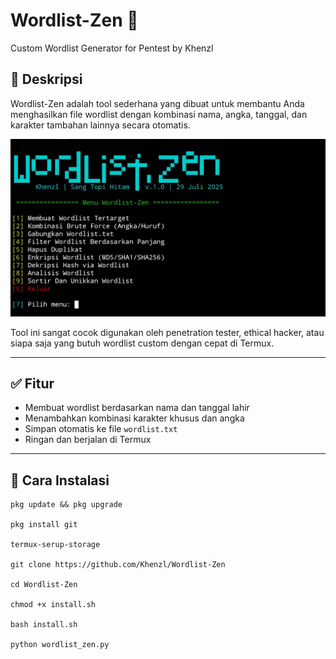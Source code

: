 # Wordlist-Zen 🔐
Custom Wordlist Generator for Pentest by Khenzl

## 📌 Deskripsi
Wordlist-Zen adalah tool sederhana yang dibuat untuk membantu Anda menghasilkan file wordlist dengan kombinasi nama, angka, tanggal, dan karakter tambahan lainnya secara otomatis.

![Preview Wordlist-Zen](Images/Wordlist-Zen.jpg)

Tool ini sangat cocok digunakan oleh penetration tester, ethical hacker, atau siapa saja yang butuh wordlist custom dengan cepat di Termux.

---

## ✅ Fitur
- Membuat wordlist berdasarkan nama dan tanggal lahir
- Menambahkan kombinasi karakter khusus dan angka
- Simpan otomatis ke file `wordlist.txt`
- Ringan dan berjalan di Termux

---

## 🚀 Cara Instalasi

```
pkg update && pkg upgrade

pkg install git

termux-serup-storage

git clone https://github.com/Khenzl/Wordlist-Zen

cd Wordlist-Zen

chmod +x install.sh

bash install.sh

python wordlist_zen.py
